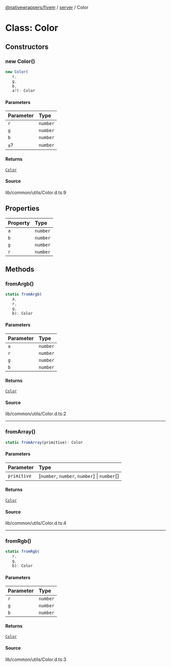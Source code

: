 [@nativewrappers/fivem](../../README.md) / [server](../README.md) / Color

# Class: Color

## Constructors

### new Color()

```ts
new Color(
   r, 
   g, 
   b, 
   a?): Color
```

#### Parameters

| Parameter | Type |
| :------ | :------ |
| `r` | `number` |
| `g` | `number` |
| `b` | `number` |
| `a`? | `number` |

#### Returns

[`Color`](Color.md)

#### Source

lib/common/utils/Color.d.ts:9

## Properties

| Property | Type |
| :------ | :------ |
| `a` | `number` |
| `b` | `number` |
| `g` | `number` |
| `r` | `number` |

## Methods

### fromArgb()

```ts
static fromArgb(
   a, 
   r, 
   g, 
   b): Color
```

#### Parameters

| Parameter | Type |
| :------ | :------ |
| `a` | `number` |
| `r` | `number` |
| `g` | `number` |
| `b` | `number` |

#### Returns

[`Color`](Color.md)

#### Source

lib/common/utils/Color.d.ts:2

***

### fromArray()

```ts
static fromArray(primitive): Color
```

#### Parameters

| Parameter | Type |
| :------ | :------ |
| `primitive` | [`number`, `number`, `number`] \| `number`[] |

#### Returns

[`Color`](Color.md)

#### Source

lib/common/utils/Color.d.ts:4

***

### fromRgb()

```ts
static fromRgb(
   r, 
   g, 
   b): Color
```

#### Parameters

| Parameter | Type |
| :------ | :------ |
| `r` | `number` |
| `g` | `number` |
| `b` | `number` |

#### Returns

[`Color`](Color.md)

#### Source

lib/common/utils/Color.d.ts:3
